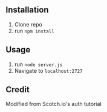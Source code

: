 ## Installation

1. Clone repo
2. run `npm install`

## Usage

1. run `node server.js`
2. Navigate to `localhost:2727`

## Credit

Modified from Scotch.io's auth tutorial
